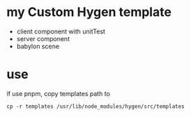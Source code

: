 # my Custom Hygen template 
- client component with unitTest 
- server component 
- babylon scene


# use 
if use pnpm, copy templates path to 
```
cp -r templates /usr/lib/node_modules/hygen/src/templates
```
